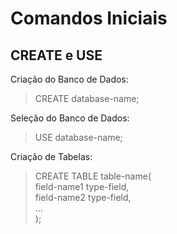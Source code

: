 # Comandos Iniciais

## CREATE e USE

Criação do Banco de Dados:
> CREATE database-name;

Seleção do Banco de Dados:
> USE database-name;

Criação de Tabelas:
> CREATE TABLE table-name(  
field-name1 type-field,  
field-name2 type-field,  
...  
>);
